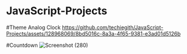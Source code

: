 # JavaScript-Projects

#Theme Analog Clock 
https://github.com/techiegith/JavaScript-Projects/assets/128968069/8bd5016c-8a3a-4f65-9381-e3ad01d5126b


#Countdown 
![Screenshot (280)](https://github.com/techiegith/JavaScript-Projects/assets/128968069/8ff2daae-72c9-4cb7-b9ab-31dd99658b5c)
